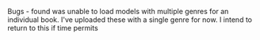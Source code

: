 Bugs - found was unable to load models with multiple genres for an individual book. I've uploaded these with a single genre for now. I intend to return to this if time permits